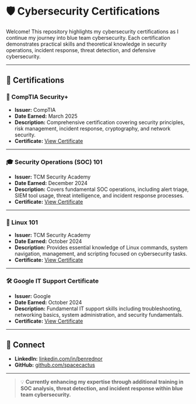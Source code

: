 
# 🛡️ Cybersecurity Certifications

Welcome! This repository highlights my cybersecurity certifications as I continue my journey into blue team cybersecurity. Each certification demonstrates practical skills and theoretical knowledge in security operations, incident response, threat detection, and defensive cybersecurity.

---

## 📜 Certifications

### 🏅 CompTIA Security+
- **Issuer:** CompTIA
- **Date Earned:** March 2025 
- **Description:** Comprehensive certification covering security principles, risk management, incident response, cryptography, and network security.
- **Certificate:** [View Certificate](https://www.credly.com/earner/earned/badge/0ef3815a-873a-4073-97ef-df852f1aef5f)

---

### 🎓 Security Operations (SOC) 101
- **Issuer:** TCM Security Academy
- **Date Earned:** December 2024
- **Description:** Covers fundamental SOC operations, including alert triage, SIEM tool usage, threat intelligence, and incident response processes.
- **Certificate:** [View Certificate](https://github.com/A-Space-Cactus/cybersecurity-certifications/blob/main/cybersecurity-certifications/certificate-of-completion-for-security-operations-soc-101-2.pdf)

---

### 🐧 Linux 101
- **Issuer:** TCM Security Academy
- **Date Earned:** October 2024  
- **Description:** Provides essential knowledge of Linux commands, system navigation, management, and scripting focused on cybersecurity tasks.
- **Certificate:** [View Certificate](https://github.com/A-Space-Cactus/cybersecurity-certifications/blob/main/cybersecurity-certifications/certificate-of-completion-for-linux-101-1.pdf)

---

### 🛠️ Google IT Support Certificate
- **Issuer:** Google
- **Date Earned:** October 2024
- **Description:** Fundamental IT support skills including troubleshooting, networking basics, system administration, and security fundamentals.
- **Certificate:** [View Certificate](https://www.credly.com/earner/earned/badge/2c118028-fc47-413d-84de-5dda63b1515b)

---

## 🔗 Connect

- **LinkedIn:** [linkedin.com/in/benrednor](https://www.linkedin.com/in/benrednor/)
- **GitHub:** [github.com/spacecactus](https://github.com/A-Space-Cactus)

---

> 💡 **Currently enhancing my expertise through additional training in SOC analysis, threat detection, and incident response within blue team cybersecurity.**
